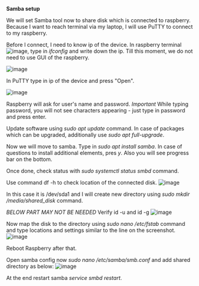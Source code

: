 **Samba setup**

We will set Samba tool now to share disk which is connected to raspberry. Because I want to reach terminal via my laptop, I will use PuTTY to connect to my raspberry.

Before I connect, I need to know ip of the device. In raspberry terminal ![image](https://github.com/WPela/IT_Projects/assets/62253932/d92868f5-c729-4227-8297-e8e70789f81c), type in *ifconfig* and write down the ip. Till this moment, we do not need to use GUI of the raspberry.

![image](https://github.com/WPela/IT_Projects/assets/62253932/10714025-9e4a-4f68-83a4-616f593be239)

In PuTTY type in ip of the device and press "Open". 

![image](https://github.com/WPela/IT_Projects/assets/62253932/61f39f30-c7f5-4156-8ff8-610af3eac9ce)

Raspberry will ask for user's name and password. *Important* While typing password, you will not see characters appearing - just type in password and press enter.

Update software using *sudo apt update* command. In case of packages which can be upgraded, additionally use *sudo apt full-upgrade*.

Now we will move to samba. Type in *sudo apt install samba*. In case of questions to install additional elements, pres *y*. Also you will see progress bar on the bottom.

Once done, check status with *sudo systemctl status smbd* command.

Use command df -h to check location of the connected disk.
![image](https://github.com/WPela/IT_Projects/assets/62253932/9e4f12f4-dd68-4b16-b131-fc1087c17f5b)

In this case it is /dev/sda1 and I will create new directory using *sudo mkdir /media/shared_disk* command. 

*BELOW PART MAY NOT BE NEEDED*
Verify id -u and id -g 
![image](https://github.com/WPela/IT_Projects/assets/62253932/20918f1e-f856-4d43-85a6-d618ddcf2bab)


Now map the disk to the directory using *sudo nano /etc/fstab* command and type locations and settings similar to the line on the screenshot.
![image](https://github.com/WPela/IT_Projects/assets/62253932/763e52b0-99a3-4d9f-bc34-22bbb0e84501)

Reboot Raspberry after that.

Open samba config now *sudo nano /etc/samba/smb.conf* and add shared directory as below:
![image](https://github.com/WPela/IT_Projects/assets/62253932/c55be9da-d5a1-4abe-99d1-5ff72c95d12e)

At the end restart samba *service smbd restart*.


